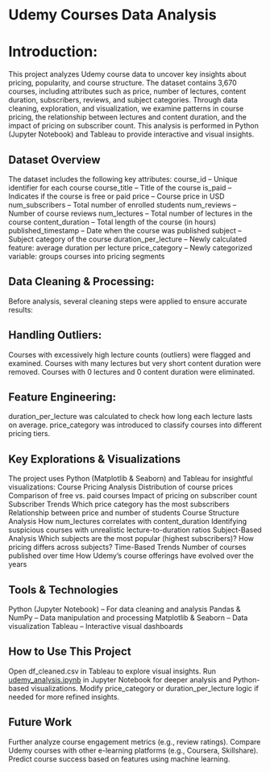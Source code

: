 # Udemy Courses Data Analysis

# Introduction:
This project analyzes Udemy course data to uncover key insights about pricing, popularity, and course structure. 
The dataset contains 3,670 courses, including attributes such as price, number of lectures, content duration, subscribers, reviews, and subject categories.
Through data cleaning, exploration, and visualization, we examine patterns in course pricing, the relationship between lectures and content duration, and the impact of pricing on subscriber count. 
This analysis is performed in Python (Jupyter Notebook) and Tableau to provide interactive and visual insights.


## Dataset Overview
The dataset includes the following key attributes:
course_id – Unique identifier for each course
course_title – Title of the course
is_paid – Indicates if the course is free or paid
price – Course price in USD
num_subscribers – Total number of enrolled students
num_reviews – Number of course reviews
num_lectures – Total number of lectures in the course
content_duration – Total length of the course (in hours)
published_timestamp – Date when the course was published
subject – Subject category of the course
duration_per_lecture – Newly calculated feature: average duration per lecture
price_category – Newly categorized variable: groups courses into pricing segments


## Data Cleaning & Processing:
Before analysis, several cleaning steps were applied to ensure accurate results:

## Handling Outliers:
Courses with excessively high lecture counts (outliers) were flagged and examined.
Courses with many lectures but very short content duration were removed.
Courses with 0 lectures and 0 content duration were eliminated.

## Feature Engineering:
duration_per_lecture was calculated to check how long each lecture lasts on average.
price_category was introduced to classify courses into different pricing tiers.

## Key Explorations & Visualizations
The project uses Python (Matplotlib & Seaborn) and Tableau for insightful visualizations:
Course Pricing Analysis
Distribution of course prices
Comparison of free vs. paid courses
Impact of pricing on subscriber count
Subscriber Trends
Which price category has the most subscribers
Relationship between price and number of students
Course Structure Analysis
How num_lectures correlates with content_duration
Identifying suspicious courses with unrealistic lecture-to-duration ratios
Subject-Based Analysis
Which subjects are the most popular (highest subscribers)?
How pricing differs across subjects?
Time-Based Trends
Number of courses published over time
How Udemy’s course offerings have evolved over the years

## Tools & Technologies
Python (Jupyter Notebook) – For data cleaning and analysis
Pandas & NumPy – Data manipulation and processing
Matplotlib & Seaborn – Data visualization
Tableau – Interactive visual dashboards

## How to Use This Project
Open df_cleaned.csv in Tableau to explore visual insights.
Run [udemy_analysis.ipynb](https://github.com/Mae-Shahvirdi/Udemy-Courses-Data-Analysis/blob/main/Udemy-Course.ipynb) in Jupyter Notebook for deeper analysis and Python-based visualizations.
Modify price_category or duration_per_lecture logic if needed for more refined insights.

## Future Work
Further analyze course engagement metrics (e.g., review ratings).
Compare Udemy courses with other e-learning platforms (e.g., Coursera, Skillshare).
Predict course success based on features using machine learning.
